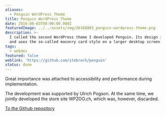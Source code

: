 ```yaml
---
aliases:
  - Penguin WordPress Theme
title: Penguin WordPress Theme
date: 2016-08-03T00:00:00.000Z
featuredImage: ../../assets/img/20160803_penguin-wordpress-theme.png
description: >-
  I called the second WordPress theme I developed Penguin. Its design is simple
  and uses the so-called masonry card style on a larger desktop screen.
tags:
  - webdev
featured: false
weblink: 'https://github.com/stebrech/penguin'
status: done
---
```

Great importance was attached to accessibility and performance during implementation.

The development was supported by Ulrich Pogson. At the same time, we jointly developed the store site WPZOO.ch, which was, however, discarded.

[To the Github repository](https://github.com/stebrech/penguin)
